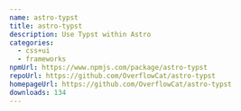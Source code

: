 ```yaml
---
name: astro-typst
title: astro-typst
description: Use Typst within Astro
categories:
  - css+ui
  - frameworks
npmUrl: https://www.npmjs.com/package/astro-typst
repoUrl: https://github.com/OverflowCat/astro-typst
homepageUrl: https://github.com/OverflowCat/astro-typst
downloads: 134
---
```


